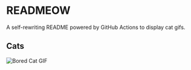 # READMEOW

A self-rewriting README powered by GitHub Actions to display cat gifs.

## Cats

![Bored Cat GIF](https://media3.giphy.com/media/v1.Y2lkPTlhY2QwMmRhYm1lanBmMWMyMXIzNzJvdzZ2dTh0MTliZWp0aDl3Y250NXUyMzU0cCZlcD12MV9naWZzX3NlYXJjaCZjdD1n/mlvseq9yvZhba/200.gif)
